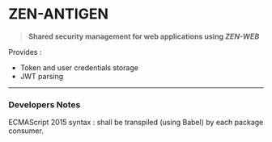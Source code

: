 
# ZEN-ANTIGEN

> **Shared security management for web applications using _ZEN-WEB_**

Provides :
* Token and user credentials storage
* JWT parsing

---
### Developers Notes

ECMAScript 2015 syntax : shall be transpiled (using Babel) by each package consumer.
